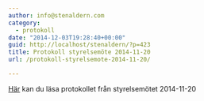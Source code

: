 ```yaml
---
author: info@stenaldern.com
category:
  - protokoll
date: "2014-12-03T19:28:40+00:00"
guid: http://localhost/stenaldern/?p=423
title: Protokoll styrelsemöte 2014-11-20
url: /protokoll-styrelsemote-2014-11-20/

---
```

[Här](/wp-content/uploads/2015/03/Protokoll-styrelsemote-2014-11-20.pdf "Protokoll") kan du läsa protokollet från styrelsemötet 2014-11-20
